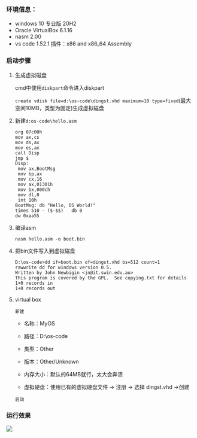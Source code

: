 ### 环境信息：

- windows 10 专业版 20H2
- Oracle VirtualBox 6.1.16
- nasm 2.00
- vs code 1.52.1  插件：x86 and x86_64 Assembly

### 启动步骤

1. 生成虚拟磁盘

   cmd中使用`diskpart`命令进入diskpart

   `create vdisk file=d:\os-code\dingst.vhd maximum=10 type=fixed`(最大空间10MB，类型为固定)生成虚拟磁盘

2. 新建`d:os-code\hello.asm`

   ```assembly
   org 07c00h
   mov ax,cs
   mov ds,ax
   mov es,ax
   call Disp
   jmp $
   Disp:
   	mov ax,BootMsg
   	mov bp,ax
   	mov cx,16
   	mov ax,01301h
   	mov bx,000ch
   	mov dl,0
   	int 10h
   BootMsg: db "Hello, OS World!"
   times 510 - ($-$$)	db 0
   dw 0xaa55
   ```

3. 编译asm

   `nasm hello.asm -o boot.bin`

4. 把bin文件写入到虚拟磁盘

   ```
   D:\os-code>dd if=boot.bin of=dingst.vhd bs=512 count=1
   rawwrite dd for windows version 0.5.
   Written by John Newbigin <jn@it.swin.edu.au>
   This program is covered by the GPL.  See copying.txt for details
   1+0 records in
   1+0 records out
   ```

5. virtual box  

   `新建` 

   - 名称：MyOS
   - 路径：D:\os-code

   - 类型：Other
   - 版本：Other/Unknown
   - 内存大小：默认的64MB就行，太大会奔溃
   - 虚拟硬盘：使用已有的虚拟硬盘文件 -> 注册 -> 选择 dingst.vhd ->创建

   `启动`

### 运行效果

![](\picture\1.1.png)

